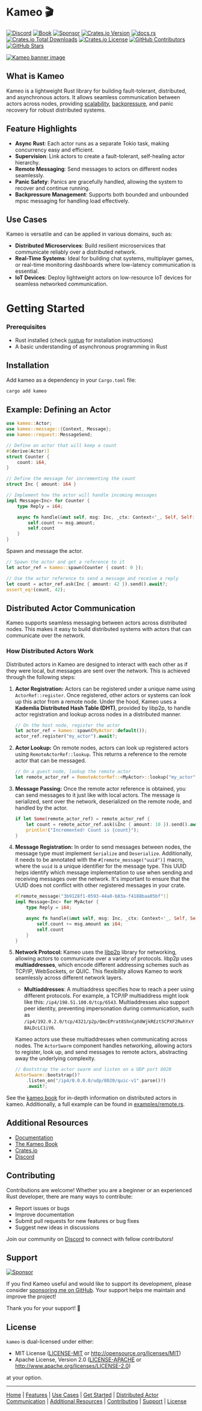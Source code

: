 # Kameo 🎬

[![Discord](https://img.shields.io/badge/Discord-5868e4?logo=discord&logoColor=white)](https://discord.gg/GMX4DV9fbk)
[![Book](https://img.shields.io/badge/Book-0B0d0e?logo=mdbook)](https://docs.page/tqwewe/kameo)
[![Sponsor](https://img.shields.io/badge/sponsor-ffffff?logo=githubsponsors)](https://github.com/sponsor/tqwewe)
[![Crates.io Version](https://img.shields.io/crates/v/kameo)](https://crates.io/crates/kameo)
[![docs.rs](https://img.shields.io/docsrs/kameo)](https://docs.rs/kameo)
[![Crates.io Total Downloads](https://img.shields.io/crates/d/kameo)](https://crates.io/crates/kameo)
[![Crates.io License](https://img.shields.io/crates/l/kameo)](https://crates.io/crates/kameo)
[![GitHub Contributors](https://img.shields.io/github/contributors-anon/tqwewe/kameo)](https://github.com/tqwewe/kameo/graphs/contributors)
[![GitHub Stars](https://img.shields.io/github/stars/tqwewe/kameo)](https://github.com/tqwewe/kameo/stargazers)

[![Kameo banner image](https://github.com/tqwewe/kameo/blob/main/banner.png?raw=true)](https://github.com/tqwewe/kameo)

## What is Kameo

Kameo is a lightweight Rust library for building fault-tolerant, distributed, and asynchronous actors. It allows seamless communication between actors across nodes, providing [scalability](#use-cases), [backpressure](#feature-highlights), and panic recovery for robust distributed systems.

## Feature Highlights

- **Async Rust**: Each actor runs as a separate Tokio task, making concurrency easy and efficient.
- **Supervision**: Link actors to create a fault-tolerant, self-healing actor hierarchy.
- **Remote Messaging**: Send messages to actors on different nodes seamlessly.
- **Panic Safety**: Panics are gracefully handled, allowing the system to recover and continue running.
- **Backpressure Management**: Supports both bounded and unbounded mpsc messaging for handling load effectively.

## Use Cases

Kameo is versatile and can be applied in various domains, such as:

- **Distributed Microservices**: Build resilient microservices that communicate reliably over a distributed network.
- **Real-Time Systems**: Ideal for building chat systems, multiplayer games, or real-time monitoring dashboards where low-latency communication is essential.
- **IoT Devices**: Deploy lightweight actors on low-resource IoT devices for seamless networked communication.

# Getting Started

### Prerequisites

- Rust installed (check [rustup](https://rustup.rs) for installation instructions)
- A basic understanding of asynchronous programming in Rust

## Installation

Add kameo as a dependency in your `Cargo.toml` file:

```bash
cargo add kameo
```

## Example: Defining an Actor

```rust
use kameo::Actor;
use kameo::message::{Context, Message};
use kameo::request::MessageSend;

// Define an actor that will keep a count
#[derive(Actor)]
struct Counter {
    count: i64,
}

// Define the message for incrementing the count
struct Inc { amount: i64 }

// Implement how the actor will handle incoming messages
impl Message<Inc> for Counter {
    type Reply = i64;

    async fn handle(&mut self, msg: Inc, _ctx: Context<'_, Self, Self::Reply>) -> Self::Reply {
        self.count += msg.amount;
        self.count
    }
}
```

Spawn and message the actor.

```rust
// Spawn the actor and get a reference to it
let actor_ref = kameo::spawn(Counter { count: 0 });

// Use the actor reference to send a message and receive a reply
let count = actor_ref.ask(Inc { amount: 42 }).send().await?;
assert_eq!(count, 42);
```

## Distributed Actor Communication

Kameo supports seamless messaging between actors across distributed nodes. This makes it easy to build distributed systems with actors that can communicate over the network.

### How Distributed Actors Work

Distributed actors in Kameo are designed to interact with each other as if they were local, but messages are sent over the network. This is achieved through the following steps:

1. **Actor Registration:** Actors can be registered under a unique name using `ActorRef::register`. Once registered, other actors or systems can look up this actor from a remote node. Under the hood, Kameo uses a **Kademlia Distributed Hash Table (DHT)**, provided by libp2p, to handle actor registration and lookup across nodes in a distributed manner.

   ```rust
   // On the host node, register the actor
   let actor_ref = kameo::spawn(MyActor::default());
   actor_ref.register("my_actor").await?;
   ```

2. **Actor Lookup:** On remote nodes, actors can look up registered actors using `RemoteActorRef::lookup`. This returns a reference to the remote actor that can be messaged.

   ```rust
   // On a guest node, lookup the remote actor
   let remote_actor_ref = RemoteActorRef::<MyActor>::lookup("my_actor").await?;
   ```

3. **Message Passing:** Once the remote actor reference is obtained, you can send messages to it just like with local actors. The message is serialized, sent over the network, deserialized on the remote node, and handled by the actor.

   ```rust
   if let Some(remote_actor_ref) = remote_actor_ref {
       let count = remote_actor_ref.ask(&Inc { amount: 10 }).send().await?;
       println!("Incremented! Count is {count}");
   }
   ```

4. **Message Registration:** In order to send messages between nodes, the message type must implement `Serialize` and `Deserialize`. Additionally, it needs to be annotated with the `#[remote_message("uuid")]` macro, where the `uuid` is a unique identifier for the message type. This UUID helps identify which message implementation to use when sending and receiving messages over the network. It's important to ensure that the UUID does not conflict with other registered messages in your crate.

   ```rust
   #[remote_message("3b9128f1-0593-44a0-b83a-f4188baa05bf")]
   impl Message<Inc> for MyActor {
       type Reply = i64;

       async fn handle(&mut self, msg: Inc, _ctx: Context<'_, Self, Self::Reply>) -> Self::Reply {
           self.count += msg.amount as i64;
           self.count
       }
   }
   ```

5. **Network Protocol:** Kameo uses the [libp2p](https://libp2p.io) library for networking, allowing actors to communicate over a variety of protocols. libp2p uses **multiaddresses**, which encode different addressing schemes such as TCP/IP, WebSockets, or QUIC. This flexibility allows Kameo to work seamlessly across different network layers.

    - **Multiaddresses**: A multiaddress specifies how to reach a peer using different protocols. For example, a TCP/IP multiaddress might look like this: `/ip4/198.51.100.0/tcp/6543`.
      Multiaddresses also support peer identity, preventing impersonation during communication, such as `/ip4/192.0.2.0/tcp/4321/p2p/QmcEPrat8ShnCph8WjkREzt5CPXF2RwhYxYBALDcLC1iV6`.

    Kameo actors use these multiaddresses when communicating across nodes. The `ActorSwarm` component handles networking, allowing actors to register, look up, and send messages to remote actors, abstracting away the underlying complexity.

    ```rust
    // Bootstrap the actor swarm and listen on a UDP port 8020
    ActorSwarm::bootstrap()?
        .listen_on("/ip4/0.0.0.0/udp/8020/quic-v1".parse()?)
        .await?;
    ```

See the [kameo book](https://docs.page/tqwewe/kameo/distributed-actors) for in-depth information on distributed actors in kameo.
Additionally, a full example can be found in [examples/remote.rs](examples/remote.rs).

## Additional Resources

- [Documentation](https://docs.rs/kameo)
- [The Kameo Book](https://docs.page/tqwewe/kameo)
- [Crates.io](https://crates.io/crates/kameo)
- [Discord](https://discord.gg/GMX4DV9fbk)

## Contributing

Contributions are welcome! Whether you are a beginner or an experienced Rust developer, there are many ways to contribute:

- Report issues or bugs
- Improve documentation
- Submit pull requests for new features or bug fixes
- Suggest new ideas in discussions

Join our community on [Discord](https://discord.gg/GMX4DV9fbk) to connect with fellow contributors!

## Support

[![Sponsor](https://img.shields.io/badge/sponsor-ffffff?logo=githubsponsors)](https://github.com/sponsor/tqwewe)

If you find Kameo useful and would like to support its development, please consider [sponsoring me on GitHub](https://github.com/sponsors/tqwewe). Your support helps me maintain and improve the project!

Thank you for your support! 💖

## License

`kameo` is dual-licensed under either:

- MIT License ([LICENSE-MIT](LICENSE-MIT) or <http://opensource.org/licenses/MIT>)
- Apache License, Version 2.0 ([LICENSE-APACHE](LICENSE-APACHE) or <http://www.apache.org/licenses/LICENSE-2.0>)

at your option.

---

[Home](#kameo-) | [Features](#feature-highlights) | [Use Cases](#use-cases) | [Get Started](#getting-started) | [Distributed Actor Communication](#distributed-actor-communication) | [Additional Resources](#additional-resources) | [Contributing](#contributing) | [Support](#support) | [License](#license)
